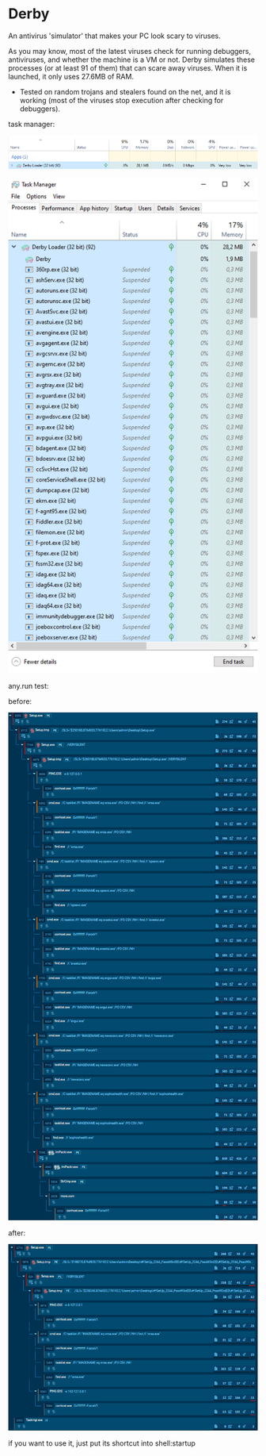 # Derby
An antivirus 'simulator' that makes your PC look scary to viruses.

As you may know, most of the latest viruses check for running debuggers, antiviruses, and whether the machine is a VM or not.
Derby simulates these processes (or at least 91 of them) that can scare away viruses. When it is launched, it only uses 27.6MB of RAM.
- Tested on random trojans and stealers found on the net, and it is working (most of the viruses stop execution after checking for debuggers).

task manager:

  ![x](https://github.com/Noisec/pic-s/blob/main/images/derby1.png?raw=true)

  ![x](https://github.com/Noisec/pic-s/blob/main/images/derby2.png?raw=true)

any.run test:

before:

  ![x](https://github.com/Noisec/pic-s/blob/main/images/derby-bef.png?raw=true)

after:

  ![x](https://github.com/Noisec/pic-s/blob/main/images/derby-aft.png?raw=true)

if you want to use it, just put its shortcut into shell:startup
